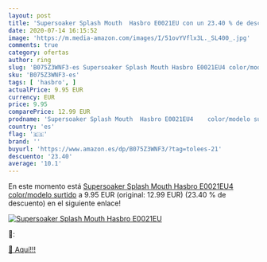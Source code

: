 ```yaml
---
layout: post
title: 'Supersoaker Splash Mouth  Hasbro E0021EU con un 23.40 % de descuento'
date: 2020-07-14 16:15:52
image: 'https://m.media-amazon.com/images/I/51ovYVflx3L._SL400_.jpg'
comments: true
category: ofertas
author: ring
slug: 'B075Z3WNF3-es Supersoaker Splash Mouth Hasbro E0021EU4 color/modelo surtido'
sku: 'B075Z3WNF3-es'
tags: [ 'hasbro', ]
actualPrice: 9.95 EUR
currency: EUR
price: 9.95
comparePrice: 12.99 EUR
prodname: 'Supersoaker Splash Mouth  Hasbro E0021EU4    color/modelo surtido'
country: 'es'
flag: '🇪🇸'
brand: ''
buyurl: 'https://www.amazon.es/dp/B075Z3WNF3/?tag=tolees-21'
descuento: '23.40'
average: '10.1'
---
```


En este momento está [Supersoaker Splash Mouth  Hasbro E0021EU4    color/modelo surtido](https://www.amazon.es/dp/B075Z3WNF3/?tag=tolees-21) a 9.95 EUR (original: 12.99 EUR) (23.40 %  de descuento) en el siguiente enlace!

[![Supersoaker Splash Mouth  Hasbro E0021EU](https://m.media-amazon.com/images/I/51ovYVflx3L._SL400_.jpg)](https://www.amazon.es/dp/B075Z3WNF3/?tag=tolees-21)

🔎:


[🛒 Aquí!!!](https://www.amazon.es/dp/B075Z3WNF3/?tag=tolees-21)
